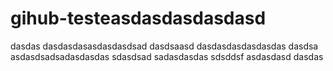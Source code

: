 # gihub-testeasdasdasdasdasd
dasdas
dasdasdasasdasdasdsad
dasdsaasd
dasdasdasdasdasdas
dasdsa
asdasdsadsadasdasdas
sdasdsad
sadasdasdas
sdsddsf
asdasdasd
dasdas
